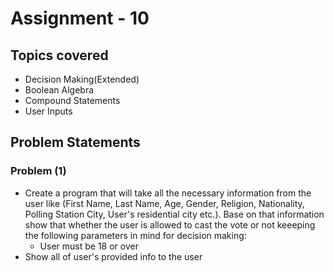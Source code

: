 # Assignment - 10

## Topics covered

- Decision Making(Extended)
- Boolean Algebra
- Compound Statements
- User Inputs


## Problem Statements

### Problem (1)

- Create a program that will take all the necessary information from the user like (First Name, Last Name, Age, Gender, Religion, Nationality, Polling Station City, User's residential city etc.). Base on that information show that whether the user is allowed to cast the vote or not keeeping the following parameters in mind for decision making:
  - User must be 18 or over
- Show all of user's provided info to the user
